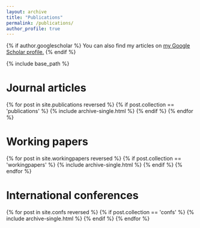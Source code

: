 ```yaml
---
layout: archive
title: "Publications"
permalink: /publications/
author_profile: true
---
```


{% if author.googlescholar %}
  You can also find my articles on <u><a href="{{author.googlescholar}}">my Google Scholar profile</a>.</u>
{% endif %}

{% include base_path %}

# Journal articles

{% for post in site.publications reversed %}
  {% if post.collection == 'publications' %}
    {% include archive-single.html %}
  {% endif %}
{% endfor %}


# Working papers

{% for post in site.workingpapers reversed %}
  {% if post.collection == 'workingpapers' %}
    {% include archive-single.html %}
   {% endif %}
{% endfor %}

# International conferences

{% for post in site.confs reversed %}
  {% if post.collection == 'confs' %}
    {% include archive-single.html %}
   {% endif %}
{% endfor %}



